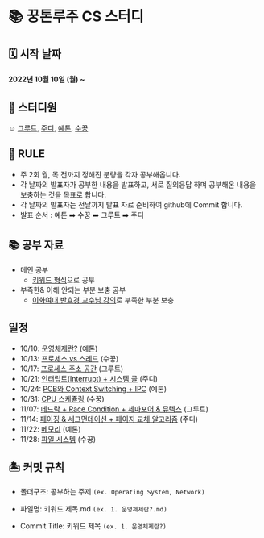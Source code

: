 #  📚 꿍톤루주 CS 스터디 
## 🗓 시작 날짜
#### 2022년 10월 10일 (월) ~

## 👥 스터디원
☺️ [그루트](https://github.com/Groot-94), [주디](https://github.com/Judy-999), [예톤](https://github.com/yeeton37), [수꿍](https://github.com/Jeon-Minsu)

## 🐳 RULE
- 주 2회 월, 목 전까지 정해진 분량을 각자 공부해옵니다.
- 각 날짜의 발표자가 공부한 내용을 발표하고, 서로 질의응답 하며 공부해온 내용을 보충하는 것을 목표로 합니다.
- 각 날짜의 발표자는 전날까지 발표 자료 준비하여 github에 Commit 합니다.
- 발표 순서 : 예톤 ➡️ 수꿍 ➡️ 그루트 ➡️ 주디

## 📚 공부 자료 
- 메인 공부
  - [키워드 형식](https://github.com/gyoogle/tech-interview-for-developer)으로 공부 
- 부족한& 이해 안되는 부분 보충 공부
  - [이화여대 반효경 교수님 강의](http://www.kocw.net/home/search/kemView.do?kemId=1046323)로 부족한 부분 보충

## 일정

- 10/10: [운영체제란?](https://github.com/Groot-94/CS_Study/blob/main/Operating%20System/1.%20운영체제란.md) (예톤)
- 10/13: [프로세스 vs 스레드](https://github.com/Groot-94/CS_Study/blob/main/Operating%20System/2.%20%E1%84%91%E1%85%B3%E1%84%85%E1%85%A9%E1%84%89%E1%85%A6%E1%84%89%E1%85%B3%20vs%20%E1%84%89%E1%85%B3%E1%84%85%E1%85%A6%E1%84%83%E1%85%B3.md) (수꿍)
- 10/17: [프로세스 주소 공간](https://github.com/Groot-94/CS_Study/blob/main/Operating%20System/3.%20%E1%84%91%E1%85%B3%E1%84%85%E1%85%A9%E1%84%89%E1%85%A6%E1%84%89%E1%85%B3%20%E1%84%8C%E1%85%AE%E1%84%89%E1%85%A9%20%E1%84%80%E1%85%A9%E1%86%BC%E1%84%80%E1%85%A1%E1%86%AB.md) (그루트)
- 10/21: [인터럽트(Interrupt) + 시스템 콜](https://github.com/Groot-94/CS_Study/blob/main/Operating%20System/4.%20%EC%9D%B8%ED%84%B0%EB%9F%BD%ED%8A%B8%EC%99%80%20%EC%8B%9C%EC%8A%A4%ED%85%9C%20%EC%BD%9C.md) (주디)
- 10/24: [PCB와 Context Switching + IPC](https://github.com/Groot-94/CS_Study/blob/main/Operating%20System/5.%20PCB%E1%84%8B%E1%85%AA%20Context%20Switching%20%2B%20IPC.md) (예톤)
- 10/31: [CPU 스케쥴링](https://github.com/Groot-94/CS_Study/blob/main/Operating%20System/6.%20CPU%20%E1%84%89%E1%85%B3%E1%84%8F%E1%85%A6%E1%84%8C%E1%85%AE%E1%86%AF%E1%84%85%E1%85%B5%E1%86%BC.md) (수꿍)
- 11/07: [데드락 + Race Condition + 세마포어 & 뮤텍스](https://github.com/Groot-94/CS_Study/blob/main/Operating%20System/7.%20%E1%84%83%E1%85%A6%E1%84%83%E1%85%B3%E1%84%85%E1%85%A1%E1%86%A8%20%2B%20Race%20Condition%20%2B%20%E1%84%89%E1%85%A6%E1%84%86%E1%85%A1%E1%84%91%E1%85%A9%E1%84%8B%E1%85%A5%20%26%20%E1%84%86%E1%85%B2%E1%84%90%E1%85%A6%E1%86%A8%E1%84%89%E1%85%B3.md) (그루트)
- 11/14: [페이징 & 세그먼테이션 + 페이지 교체 알고리즘](https://github.com/Groot-94/CS_Study/blob/main/Operating%20System/8.%20%ED%8E%98%EC%9D%B4%EC%A7%95%20%26%20%EC%84%B8%EA%B7%B8%EB%A8%BC%ED%85%8C%EC%9D%B4%EC%85%98%20%2B%20%ED%8E%98%EC%9D%B4%EC%A7%80%20%EA%B5%90%EC%B2%B4%20%EC%95%8C%EA%B3%A0%EB%A6%AC%EC%A6%98.md) (주디)
- 11/22: [메모리](https://github.com/Groot-94/CS_Study/blob/main/Operating%20System/9.%20%E1%84%86%E1%85%A6%E1%84%86%E1%85%A9%E1%84%85%E1%85%B5.md) (예톤)
- 11/28: [파일 시스템](https://github.com/Groot-94/CS_Study/blob/main/Operating%20System/10.%20File%20System.md) (수꿍)

## 🏝 커밋 규칙

> 
- 폴더구조: 공부하는 주제 `(ex. Operating System, Network)`
- 파일명: 키워드 제목.md `(ex. 1. 운영체제란?.md)`

- Commit Title: 키워드 제목 `(ex. 1. 운영체제란?)`
